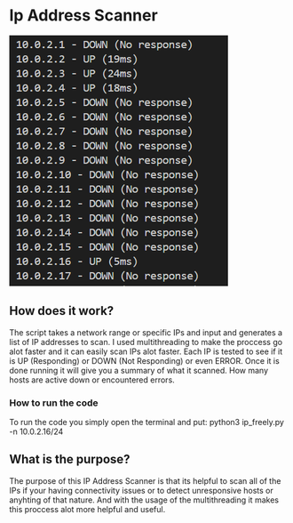 # Ip Address Scanner
![alt text](image.png)

## How does it work?
The script takes a network range or specific IPs and input and generates a list of IP addresses to scan. 
I used multithreading to make the proccess go alot faster and it can easily scan IPs alot faster. 
Each IP is tested to see if it is UP (Responding) or DOWN (Not Responding) or even ERROR.
Once it is done running it will give you a summary of what it scanned. How many hosts are active down or encountered errors.
### How to run the code
To run the code you simply open the terminal and put: python3 ip_freely.py -n 10.0.2.16/24

## What is the purpose?
The purpose of this IP Address Scanner is that its helpful to scan all of the IPs if your having connectivity issues or to detect unresponsive hosts or anyhting of that nature. And with the usage of the multithreading it makes this proccess alot more helpful and useful.